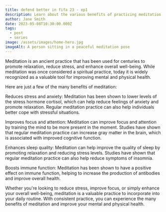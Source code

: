 ```yaml
---
title: defend better in fifa 23 - ep1
description: Learn about the various benefits of practicing meditation for your mind and body, including reduced stress, improved focus, and better sleep.
author: Jane Smith
date: 2023-05-08T10:30:00.000Z
tags:
  - post
  - series
image: /assets/images/home-hero.jpg
imageAlt: A person sitting in a peaceful meditation pose
---
```


Meditation is an ancient practice that has been used for centuries to promote relaxation, reduce stress, and enhance overall well-being. While meditation was once considered a spiritual practice, today it is widely recognized as a valuable tool for improving mental and physical health.

Here are just a few of the many benefits of meditation:

Reduces stress and anxiety: Meditation has been shown to lower levels of the stress hormone cortisol, which can help reduce feelings of anxiety and promote relaxation. Regular meditation practice can also help individuals better cope with stressful situations.

Improves focus and attention: Meditation can improve focus and attention by training the mind to be more present in the moment. Studies have shown that regular meditation practice can increase gray matter in the brain, which is associated with improved cognitive function.

Enhances sleep quality: Meditation can help improve the quality of sleep by promoting relaxation and reducing stress levels. Studies have shown that regular meditation practice can also help reduce symptoms of insomnia.

Boosts immune function: Meditation has been shown to have a positive effect on immune function, helping to increase the production of antibodies and improve overall health.

Whether you're looking to reduce stress, improve focus, or simply enhance your overall well-being, meditation is a valuable practice to incorporate into your daily routine. With consistent practice, you can experience the many benefits of meditation and improve your mental and physical health.
